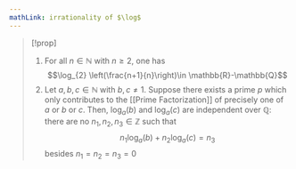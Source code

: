 ```yaml
---
mathLink: irrationality of $\log$
---
```

>[!prop]
>1. For all $n\in \mathbb{N}$ with $n≥2$, one has $$\log_{2} \left(\frac{n+1}{n}\right)\in \mathbb{R}-\mathbb{Q}$$
>2. Let $a,b,c\in \mathbb{N}$ with $b,c≠1$. Suppose there exists a prime $p$ which only contributes to the [[Prime Factorization]] of precisely one of $a$ or $b$ or $c$. Then, $\log_{a}(b)$ and $\log_{a}(c)$ are independent over $\mathbb{Q}$: there are no $n_{1},n_{2},n_{3}\in\mathbb{Z}$ such that $$n_{1}\log_{a}(b)+n_{2}\log_{a}(c)=n_{3}$$besides $n_{1}=n_{2}=n_{3}=0$
